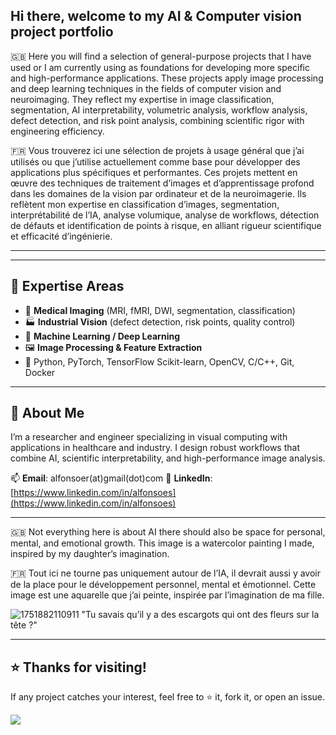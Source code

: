 ## Hi there, welcome to my AI & Computer vision project portfolio
🇬🇧 Here you will find a selection of general-purpose projects that I have used  or I am currently using as foundations for developing more specific and high-performance applications. These projects apply image processing and deep learning techniques in the fields of computer vision and neuroimaging. They reflect my expertise in image classification, segmentation, AI interpretability, volumetric analysis, workflow analysis, defect detection, and risk point analysis, combining scientific rigor with engineering efficiency.

🇫🇷 Vous trouverez ici une sélection de projets à usage général que j’ai utilisés ou que j’utilise actuellement comme base pour développer des applications plus spécifiques et performantes. Ces projets mettent en œuvre des techniques de traitement d’images et d’apprentissage profond dans les domaines de la vision par ordinateur et de la neuroimagerie. Ils reflètent mon expertise en classification d’images, segmentation, interprétabilité de l’IA, analyse volumique, analyse de workflows, détection de défauts et identification de points à risque, en alliant rigueur scientifique et efficacité d’ingénierie.

---
<!--
## 🗂️ Project Index
| Project | Description | Technologies |
|---------|-------------|-------------|
| [01 - Medical Image Classification](./01-image-classification) | Binary classification of Parkinson’s patients using Jacobian MRI maps. | `Python`, `PyTorch`, `MRI`, `CNN` |
| [02 - Brain Region Segmentation](./02-brain-segmentation) | 3D segmentation of brain structures using U-Net. | `Keras`, `Nifti`, `3D CNN` |
| [03 - Clinical + AI Modeling](./03-clinical-ml) | Predicting outcomes in substance use disorder patients. | `Scikit-learn`, `XGBoost`, `Pandas` |
| [04 - Arts Visual Analysis](./04-art-visual-workflows) | Visual pattern extraction from performing arts archives. | `Pose Estimation`, `OpenCV`, `t-SNE`, `Faiss` |
| [05 - Medical Volume Estimation](./05-volume-analysis) | Volume computation from 3D brain masks for clinical use. | `Nibabel`, `Numpy`, `PyTest` |
| [06 - Industrial Defect Detection](./06-industrial-vision) | Automated defect classification and risk point identification in industrial products. | `OpenCV`, `YOLO`, `Torch`, `Vision Transformers` |
-->
---
## 🧠 Expertise Areas

- 🩻 **Medical Imaging** (MRI, fMRI, DWI, segmentation, classification)
- 🏭 **Industrial Vision** (defect detection, risk points, quality control)
- 🧪 **Machine Learning / Deep Learning**
- 🖼️ **Image Processing & Feature Extraction**
- 🧰 Python, PyTorch, TensorFlow Scikit-learn, OpenCV, C/C++, Git, Docker

---
## 👤 About Me

I’m a researcher and engineer specializing in visual computing with applications in healthcare and industry. I design robust workflows that combine AI, scientific interpretability, and high-performance image analysis.

📫 **Email**:    alfonsoer(at)gmail(dot)com
🔗 **LinkedIn**: [https://www.linkedin.com/in/alfonsoes](https://www.linkedin.com/in/alfonsoes)  
<!--📄 **CV**:       [Download PDF](https://yourcv.com)
-->
---
🇬🇧 Not everything here is about AI there should also be space for personal, mental, and emotional growth. This image is a watercolor painting I made, inspired by my daughter’s imagination.

🇫🇷 Tout ici ne tourne pas uniquement autour de l’IA, il devrait aussi y avoir de la place pour le développement personnel, mental et émotionnel. Cette image est une aquarelle que j’ai peinte, inspirée par l’imagination de ma fille.

![1751882110911](https://github.com/user-attachments/assets/342518b4-5013-4c3c-8af3-42f8ade46f16)
"Tu savais qu’il y a des escargots qui ont des fleurs sur la tête ?"

---
## ⭐ Thanks for visiting!

If any project catches your interest, feel free to ⭐ it, fork it, or open an issue.


<!--
**alfonsoer/alfonsoer** is a ✨ _special_ ✨ repository because its `README.md` (this file) appears on your GitHub profile.

Here are some ideas to get you started:

- 🔭 I’m currently working on ...
- 🌱 I’m currently learning ...
- 👯 I’m looking to collaborate on ...
- 🤔 I’m looking for help with ...
- 💬 Ask me about ...
- 📫 How to reach me: ...
- 😄 Pronouns: ...
- ⚡ Fun fact: ...
-->
![](https://hit.yhype.me/github/profile?account_id=32367293)
